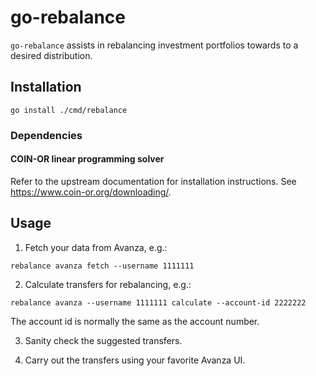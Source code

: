 # go-rebalance

`go-rebalance` assists in rebalancing investment portfolios towards to a desired distribution.

## Installation

```
go install ./cmd/rebalance
```

### Dependencies

#### COIN-OR linear programming solver

Refer to the upstream documentation for installation instructions.
See https://www.coin-or.org/downloading/.


## Usage

1. Fetch your data from Avanza, e.g.:

```
rebalance avanza fetch --username 1111111
```

2. Calculate transfers for rebalancing, e.g.:

```
rebalance avanza --username 1111111 calculate --account-id 2222222
```

The account id is normally the same as the account number.

3. Sanity check the suggested transfers.

4. Carry out the transfers using your favorite Avanza UI.
